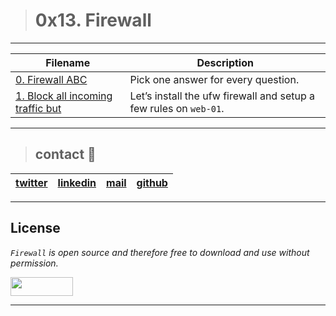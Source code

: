 > # 0x13. Firewall
---
| **Filename** | **Description** |
|---|---|
| [0. Firewall ABC](./0-firewall_ABC) | Pick one answer for every question.  |
| [1. Block all incoming traffic but](./1-block_all_incoming_traffic_but) | Let’s install the ufw firewall and setup a few rules on `web-01`. |
---
> ## contact 💬

| [twitter](https://twitter.com/RICARDO1470) | [linkedin](https://www.linkedin.com/in/ricardo-alfonso-camayo/) | [mail](1466@holbertonschool.com) | [github](https://github.com/ricardo1470/README/blob/master/README.md) |
|---|---|---|---|

---

## License
*`Firewall` is open source and therefore free to download and use without permission.*

<a href="url"><img src="https://www.holbertonschool.com/holberton-logo.png" align="middle" width="100" height="30"></a>

---
